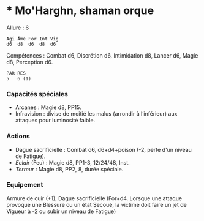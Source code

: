 # * Mo'Harghn, shaman orque

Allure : 6

	Agi	Âme	For	Int	Vig
	d6	d8	d6	d8	d6

Compétences : Combat d6, Discrétion d6, Intimidation d8, Lancer d6, Magie d8, Perception d6.

	PAR	RES
	5	6 (1)

### Capacités spéciales
- Arcanes : Magie d8, PP15.
- Infravision : divise de moitié les malus (arrondir à l’inférieur) aux attaques pour luminosité faible.

### Actions
- Dague sacrificielle : Combat d6, d6+d4+poison (-2, perte d'un niveau de Fatigue).
- _Eclair_ (Feu) : Magie d8, PP1-3, 12/24/48, Inst.
- _Terreur_ : Magie d8, PP2, 8, durée spéciale.

### Equipement
Armure de cuir (+1), Dague sacrificielle (For+d4. Lorsque une attaque provoque une Blessure ou un état Secoué, la victime doit faire un jet de Vigueur à -2 ou subir un niveau de Fatigue)
